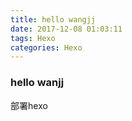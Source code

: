 ```yaml
---
title: hello wangjj
date: 2017-12-08 01:03:11
tags: Hexo
categories: Hexo
---
```

### hello wanjj
部署hexo

